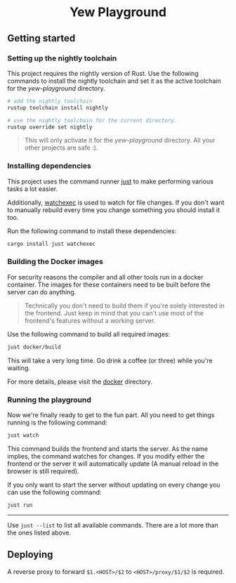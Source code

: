 <div align="center">

# Yew Playground

</div>

## Getting started

### Setting up the nightly toolchain

This project requires the nightly version of Rust.
Use the following commands to install the nightly toolchain and set it as the active toolchain for the _yew-playground_ directory.

```bash
# add the nightly toolchain
rustup toolchain install nightly

# use the nightly toolchain for the current directory.
rustup override set nightly
```

> This will only activate it for the _yew-playground_ directory. All your other projects are safe :).

### Installing dependencies

This project uses the command runner [just](https://github.com/casey/just) to make performing various tasks a lot easier.

Additionally, [watchexec](https://github.com/watchexec/watchexec) is used to watch for file changes.
If you don't want to manually rebuild every time you change something you should install it too.

Run the following command to install these dependencies:

```bash
cargo install just watchexec
```

### Building the Docker images

For security reasons the compiler and all other tools run in a docker container.
The images for these containers need to be built before the server can do anything.

> Technically you don't need to build them if you're solely interested in the frontend.
> Just keep in mind that you can't use most of the frontend's features without a working server.

Use the following command to build all required images:

```bash
just docker/build
```

This will take a very long time.
Go drink a coffee (or three) while you're waiting.

For more details, please visit the [docker](docker) directory.

### Running the playground

Now we're finally ready to get to the fun part.
All you need to get things running is the following command:

```bash
just watch
```

This command builds the frontend and starts the server.
As the name implies, the command watches for changes.
If you modify either the frontend or the server it will automatically update (A manual reload in the browser is still required).

If you only want to start the server without updating on every change you can use the following command:

```bash
just run
```

---

Use `just --list` to list all available commands.
There are a lot more than the ones listed above.

## Deploying

<!-- TODO -->

A reverse proxy to forward `$1.<HOST>/$2` to `<HOST>/proxy/$1/$2` is required.
